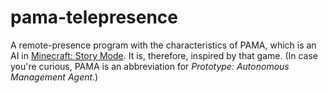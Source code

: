 # pama-telepresence
A remote-presence program with the characteristics of PAMA, which is an AI in [Minecraft: Story Mode](https://en.wikipedia.org/wiki/Minecraft:_Story_Mode).
It is, therefore, inspired by that game.
(In case you're curious, PAMA is an abbreviation for *Prototype: Autonomous Management Agent*.)


